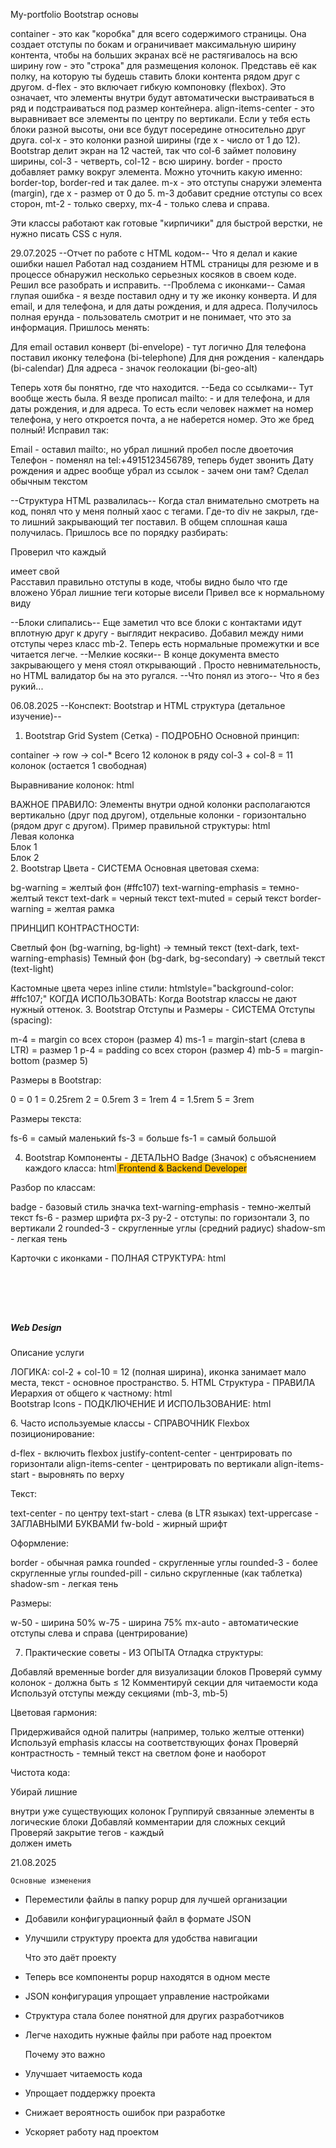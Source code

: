 My-portfolio
Bootstrap основы

container  - это как "коробка" для всего содержимого страницы. Она создает отступы по бокам и ограничивает максимальную ширину контента, чтобы на больших экранах всё не растягивалось на всю ширину
row  - это "строка" для размещения колонок. Представь её как полку, на которую ты будешь ставить блоки контента рядом друг с другом.
d-flex  - это включает гибкую компоновку (flexbox). Это означает, что элементы внутри будут автоматически выстраиваться в ряд и подстраиваться под размер контейнера.
align-items-center  - это выравнивает все элементы по центру по вертикали. Если у тебя есть блоки разной высоты, они все будут посередине относительно друг друга.
col-x  - это колонки разной ширины (где x - число от 1 до 12). Bootstrap делит экран на 12 частей, так что col-6 займет половину ширины, col-3 - четверть, col-12 - всю ширину.
border  - просто добавляет рамку вокруг элемента. Можно уточнить какую именно: border-top, border-red и так далее.
m-x  - это отступы снаружи элемента (margin), где x - размер от 0 до 5. m-3 добавит средние отступы со всех сторон, mt-2 - только сверху, mx-4 - только слева и справа.

Эти классы работают как готовые "кирпичики" для быстрой верстки, не нужно писать CSS с нуля.

29.07.2025
--Отчет по работе с HTML кодом--
Что я делал и какие ошибки нашел
Работал над созданием HTML страницы для резюме и в процессе обнаружил несколько серьезных косяков в своем коде. Решил все разобрать и исправить.
--Проблема с иконками--
Самая глупая ошибка - я везде поставил одну и ту же иконку конверта. И для email, и для телефона, и для даты рождения, и для адреса. Получилось полная ерунда - пользователь смотрит и не понимает, что это за информация.
Пришлось менять:

Для email оставил конверт (bi-envelope) - тут логично
Для телефона поставил иконку телефона (bi-telephone)
Для дня рождения - календарь (bi-calendar)
Для адреса - значок геолокации (bi-geo-alt)

Теперь хотя бы понятно, где что находится.
--Беда со ссылками--
Тут вообще жесть была. Я везде прописал mailto: - и для телефона, и для даты рождения, и для адреса. То есть если человек нажмет на номер телефона, у него откроется почта, а не наберется номер. Это же бред полный!
Исправил так:

Email - оставил mailto:, но убрал лишний пробел после двоеточия
Телефон - поменял на tel:+4915123456789, теперь будет звонить
Дату рождения и адрес вообще убрал из ссылок - зачем они там? Сделал обычным текстом

--Структура HTML развалилась--
Когда стал внимательно смотреть на код, понял что у меня полный хаос с тегами. Где-то div не закрыл, где-то лишний закрывающий тег поставил. В общем сплошная каша получилась.
Пришлось все по порядку разбирать:

Проверил что каждый <div> имеет свой </div>
Расставил правильно отступы в коде, чтобы видно было что где вложено
Убрал лишние теги которые висели
Привел все к нормальному виду

--Блоки слипались--
Еще заметил что все блоки с контактами идут вплотную друг к другу - выглядит некрасиво. Добавил между ними отступы через класс mb-2. Теперь есть нормальные промежутки и все читается легче.
--Мелкие косяки--
В конце документа вместо закрывающего </body> у меня стоял открывающий <body>. Просто невнимательность, но HTML валидатор бы на это ругался.
--Что понял из этого--
Что я без рукий...

06.08.2025
--Конспект: Bootstrap и HTML структура (детальное изучение)--
1. Bootstrap Grid System (Сетка) - ПОДРОБНО
Основной принцип:

container → row → col-*
Всего 12 колонок в ряду
col-3 + col-8 = 11 колонок (остается 1 свободная)

Выравнивание колонок:
html<div class="row d-flex align-items-start">  <!-- По верхнему краю -->
<div class="row d-flex align-items-center"> <!-- По центру -->
ВАЖНОЕ ПРАВИЛО: Элементы внутри одной колонки располагаются вертикально (друг под другом), отдельные колонки - горизонтально (рядом друг с другом).
Пример правильной структуры:
html<div class="container">
    <div class="row d-flex align-items-start">
        <div class="col-3">Левая колонка</div>
        <div class="col-8">
            <!-- Эти блоки будут ВЕРТИКАЛЬНО -->
            <div>Блок 1</div>
            <div>Блок 2</div> 
        </div>
    </div>
</div>
2. Bootstrap Цвета - СИСТЕМА
Основная цветовая схема:

bg-warning = желтый фон (#ffc107)
text-warning-emphasis = темно-желтый текст
text-dark = черный текст
text-muted = серый текст
border-warning = желтая рамка

ПРИНЦИП КОНТРАСТНОСТИ:

Светлый фон (bg-warning, bg-light) → темный текст (text-dark, text-warning-emphasis)
Темный фон (bg-dark, bg-secondary) → светлый текст (text-light)

Кастомные цвета через inline стили:
htmlstyle="background-color: #ffc107;" <!-- Для точного соответствия цветов -->
КОГДА ИСПОЛЬЗОВАТЬ: Когда Bootstrap классы не дают нужный оттенок.
3. Bootstrap Отступы и Размеры - СИСТЕМА
Отступы (spacing):

m-4 = margin со всех сторон (размер 4)
ms-1 = margin-start (слева в LTR) = размер 1
p-4 = padding со всех сторон (размер 4)
mb-5 = margin-bottom (размер 5)

Размеры в Bootstrap:

0 = 0
1 = 0.25rem
2 = 0.5rem
3 = 1rem
4 = 1.5rem
5 = 3rem

Размеры текста:

fs-6 = самый маленький
fs-3 = больше
fs-1 = самый большой

4. Bootstrap Компоненты - ДЕТАЛЬНО
Badge (Значок) с объяснением каждого класса:
html<span class="badge text-warning-emphasis fs-6 px-3 py-2 rounded-3 shadow-sm" 
      style="background-color: #ffc107;">
    Frontend & Backend Developer
</span>
Разбор по классам:

badge - базовый стиль значка
text-warning-emphasis - темно-желтый текст
fs-6 - размер шрифта
px-3 py-2 - отступы: по горизонтали 3, по вертикали 2
rounded-3 - скругленные углы (средний радиус)
shadow-sm - легкая тень

Карточки с иконками - ПОЛНАЯ СТРУКТУРА:
html<div class="row d-flex align-items-center p-3 mb-3 border rounded shadow-sm">
    <div class="col-2"> <!-- Узкая колонка для иконки -->
        <div class="d-flex justify-content-center align-items-center bg-warning rounded-3 p-3" 
             style="width: 60px; height: 60px;">
            <i class="bi bi-palette fs-3 text-warning-emphasis"></i>
        </div>
    </div>
    <div class="col-10"> <!-- Широкая колонка для текста -->
        <h5 class="fw-bold mb-2">Web Design</h5>
        <p class="text-muted mb-0">Описание услуги</p>
    </div>
</div>
ЛОГИКА: col-2 + col-10 = 12 (полная ширина), иконка занимает мало места, текст - основное пространство.
5. HTML Структура - ПРАВИЛА
Иерархия от общего к частному:
html<div class="container">          <!-- 1. Общий контейнер -->
    <div class="row">            <!-- 2. Строка для колонок -->
        <div class="col-3">      <!-- 3. Левая колонка -->
            <!-- Контент профиля -->
        </div>
        <div class="col-8">      <!-- 4. Правая колонка -->
            <div class="border rounded p-4"> <!-- 5. Общий контейнер контента -->
                <div class="mb-5">           <!-- 6. Первая секция -->
                    <!-- About Me -->
                </div>
                <div>                        <!-- 7. Вторая секция -->
                    <!-- What I'm doing -->
                </div>
            </div>
        </div>
    </div>
</div>
Bootstrap Icons - ПОДКЛЮЧЕНИЕ И ИСПОЛЬЗОВАНИЕ:
html<!-- В <head> -->
<link rel="stylesheet" href="https://cdn.jsdelivr.net/npm/bootstrap-icons@1.13.1/font/bootstrap-icons.min.css">

<!-- В коде -->
<i class="bi bi-envelope"></i>  <!-- Почта -->
<i class="bi bi-phone"></i>     <!-- Телефон -->
<i class="bi bi-calendar"></i>  <!-- Календарь -->
<i class="bi bi-geo-alt"></i>   <!-- Местоположение -->
<i class="bi bi-palette"></i>   <!-- Палитра -->
6. Часто используемые классы - СПРАВОЧНИК
Flexbox позиционирование:

d-flex - включить flexbox
justify-content-center - центрировать по горизонтали
align-items-center - центрировать по вертикали
align-items-start - выровнять по верху

Текст:

text-center - по центру
text-start - слева (в LTR языках)
text-uppercase - ЗАГЛАВНЫМИ БУКВАМИ
fw-bold - жирный шрифт

Оформление:

border - обычная рамка
rounded - скругленные углы
rounded-3 - более скругленные углы
rounded-pill - сильно скругленные (как таблетка)
shadow-sm - легкая тень

Размеры:

w-50 - ширина 50%
w-75 - ширина 75%
mx-auto - автоматические отступы слева и справа (центрирование)

7. Практические советы - ИЗ ОПЫТА
Отладка структуры:

Добавляй временные border для визуализации блоков
Проверяй сумму колонок - должна быть ≤ 12
Комментируй секции для читаемости кода
Используй отступы между секциями (mb-3, mb-5)

Цветовая гармония:

Придерживайся одной палитры (например, только желтые оттенки)
Используй emphasis классы на соответствующих фонах
Проверяй контрастность - темный текст на светлом фоне и наоборот

Чистота кода:

Убирай лишние <div class="col-12"> внутри уже существующих колонок
Группируй связанные элементы в логические блоки
Добавляй комментарии для сложных секций
Проверяй закрытие тегов - каждый <div> должен иметь </div>



21.08.2025 

    Основные изменения

- Переместили файлы в папку popup для лучшей организации
- Добавили конфигурационный файл в формате JSON
- Улучшили структуру проекта для удобства навигации

    Что это даёт проекту

- Теперь все компоненты popup находятся в одном месте
- JSON конфигурация упрощает управление настройками
- Структура стала более понятной для других разработчиков
- Легче находить нужные файлы при работе над проектом

    Почему это важно

- Улучшает читаемость кода
- Упрощает поддержку проекта
- Снижает вероятность ошибок при разработке
- Ускоряет работу над проектом
